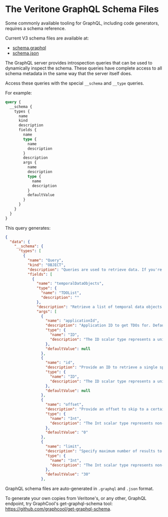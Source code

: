 # The Veritone GraphQL Schema Files

Some commonly available tooling for GraphQL, including code generators,
requires a schema reference.

Current V3 schema files are available at:

* [schema.graphql](/schemas/api/v3/schema.graphql ':ignore')
* [schema.json](/schemas/api/v3/schema.json ':ignore')

The GraphQL server provides introspection queries that can be used to
dynamically inspect the schema. These queries have complete access to
all schema metadata in the same way that the server itself does.

Access these queries with the special `__schema` and `__type` queries.

For example:

```graphql
query {
  __schema {
    types {
      name
      kind
      description
      fields {
        name
        type {
          name
          description
        }
        description
        args {
          name
          description
          type {
            name
            description
          }
          defaultValue
        }
      }
    }
  }
}
```

This query generates:

```json
{
  "data": {
    "__schema": {
      "types": [
        {
          "name": "Query",
          "kind": "OBJECT",
          "description": "Queries are used to retrieve data. If you're new to our API,\ntry the me query to explore the information you have access to.\nHit ctrl-space at any time to activate field completion hints, and\nmouse over a field or parameter to see its documentation.",
          "fields": [
            {
              "name": "temporalDataObjects",
              "type": {
                "name": "TDOList",
                "description": ""
              },
              "description": "Retrieve a list of temporal data objects.",
              "args": [
                {
                  "name": "applicationId",
                  "description": "Application ID to get TDOs for. Defaults to the user's own application.",
                  "type": {
                    "name": "ID",
                    "description": "The ID scalar type represents a unique identifier, often used to refetch an object or as key for a cache. The ID type appears in a JSON response as a String; however, it is not intended to be human-readable. When expected as an input type, any string (such as \"4\") or integer (such as 4) input value will be accepted as an ID."
                  },
                  "defaultValue": null
                },
                {
                  "name": "id",
                  "description": "Provide an ID to retrieve a single specific TDO.",
                  "type": {
                    "name": "ID",
                    "description": "The ID scalar type represents a unique identifier, often used to refetch an object or as key for a cache. The ID type appears in a JSON response as a String; however, it is not intended to be human-readable. When expected as an input type, any string (such as \"4\") or integer (such as 4) input value will be accepted as an ID."
                  },
                  "defaultValue": null
                },
                {
                  "name": "offset",
                  "description": "Provide an offset to skip to a certain element in the result, for paging.",
                  "type": {
                    "name": "Int",
                    "description": "The Int scalar type represents non-fractional signed whole numeric values. Int can represent values between -(2^31) and 2^31 - 1. "
                  },
                  "defaultValue": "0"
                },
                {
                  "name": "limit",
                  "description": "Specify maximum number of results to retrieve in this result. Page size.",
                  "type": {
                    "name": "Int",
                    "description": "The Int scalar type represents non-fractional signed whole numeric values. Int can represent values between -(2^31) and 2^31 - 1. "
                  },
                  "defaultValue": "30"
                },
```

GraphQL schema files are auto-generated in `.graphql` and `.json` format.

To generate your own copies from Veritone's, or any other, GraphQL endpoint, try GraphCool's get-graphql-schema tool:  https://github.com/graphcool/get-graphql-schema.
